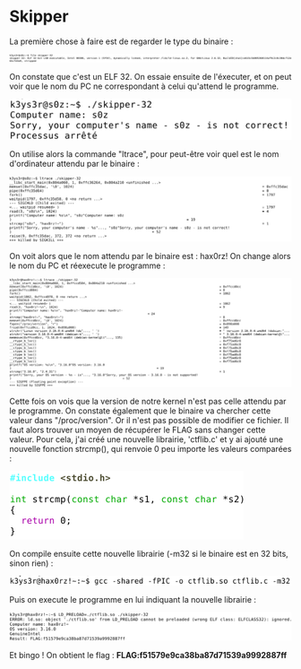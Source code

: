 # Skipper

La première chose à faire est de regarder le type du binaire :

![](img/skip1.png)

On constate que c'est un ELF 32.
On essaie ensuite de l'éxecuter, et on peut voir que le nom du PC ne correspondant à celui qu'attend le programme.

![](img/skip2.png)

On utilise alors la commande "ltrace", pour peut-être voir quel est le nom d'ordinateur attendu par le binaire :

![](img/skip3.png)

On voit alors que le nom attendu par le binaire est : hax0rz!
On change alors le nom du PC et réexecute le programme : 

![](img/skip4.png)

Cette fois on vois que la version de notre kernel n'est pas celle attendu par le programme.
On constate également que le binaire va chercher cette valeur dans "/proc/version". Or il n'est pas possible de modifier ce fichier. Il faut alors trouver un moyen de récupérer le FLAG sans changer cette valeur.
Pour cela, j'ai créé une nouvelle librairie, 'ctflib.c' et y ai ajouté une nouvelle fonction strcmp(), qui renvoie 0 peu importe les valeurs comparées : 

![](img/ski5.png)

On compile ensuite cette nouvelle librairie (-m32 si le binaire est en 32 bits, sinon rien) : 

![](img/skip7.png)

Puis on execute le programme en lui indiquant la nouvelle librairie :

![](img/skip8.png)

Et bingo ! On obtient le flag : **FLAG:f51579e9ca38ba87d71539a9992887ff**
